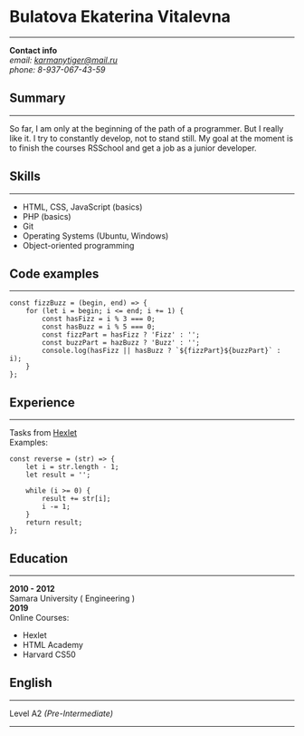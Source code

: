 # Bulatova Ekaterina Vitalevna  
___
**Contact info**  
*email: karmanytiger@mail.ru*  
*phone: 8-937-067-43-59*

## Summary  
___ 
So far, I am only at the beginning of the path of a programmer. But I really like it. I try to constantly develop, not to stand still. My goal at the moment is to finish the courses RSSchool and get a job as a junior developer.

## Skills  
___
* HTML, CSS, JavaScript (basics)
* PHP (basics)
* Git
* Operating Systems (Ubuntu, Windows)
* Object-oriented programming

## Code examples  
___  
```  
const fizzBuzz = (begin, end) => {  
	for (let i = begin; i <= end; i += 1) {  
    	const hasFizz = i % 3 === 0;  
        const hasBuzz = i % 5 === 0;  
        const fizzPart = hasFizz ? 'Fizz' : '';  
        const buzzPart = hazBuzz ? 'Buzz' : '';  
        console.log(hasFizz || hasBuzz ? `${fizzPart}${buzzPart}` : i);  
    }  
};  
```  

## Experience  
___   
Tasks from [Hexlet](https://ru.hexlet.io/my)  
Examples:  
```  
const reverse = (str) => {  
	let i = str.length - 1;  
    let result = '';  
    
    while (i >= 0) {  
    	result += str[i];  
        i -= 1;  
    }  
    return result;  
};
```  
## Education
___
**2010 - 2012**  
Samara University ( Engineering )  
**2019**  
Online Courses:  
* Hexlet
* HTML Academy
* Harvard CS50

## English  
___
Level A2 *(Pre-Intermediate)*  
___